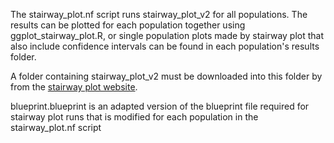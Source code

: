 The stairway_plot.nf script runs stairway_plot_v2 for all populations. The results can be plotted for each population together using ggplot_stairway_plot.R, or single population plots made by stairway plot that also include confidence intervals can be found in each population's results folder.

A folder containing stairway_plot_v2 must be downloaded into this folder by from the [stairway plot website](https://sites.google.com/site/jpopgen/stairway-plot).

blueprint.blueprint is an adapted version of the blueprint file required for stairway plot runs that is modified for each population in the stairway_plot.nf script
